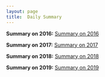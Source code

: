 ```yaml
---
layout: page
title:  Daily Summary
---
```


**Summary on 2016:**
[Summary on 2016](./summary-2016/)

**Summary on 2017:**
[Summary on 2017](./summary-2017/)

**Summary on 2018:**
[Summary on 2018](./summary-2018/)

**Summary on 2019:**
[Summary on 2019](./summary-2019/)